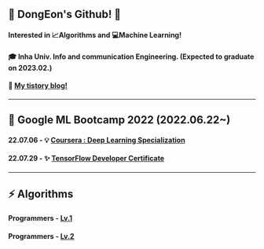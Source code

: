 ## :ghost: DongEon's Github! :ghost:

#### Interested in :chart_with_upwards_trend:Algorithms and :computer:Machine Learning!  

#### :mortar_board: Inha Univ. Info and communication Engineering. (Expected to graduate on 2023.02.)

#### :memo: [My tistory blog!](https://coding-archive31.tistory.com/)

***

## 🌱 Google ML Bootcamp 2022 (2022.06.22~)

#### 22.07.06 - :bulb: [Coursera : Deep Learning Specialization](https://www.credly.com/badges/36ec8c8f-2e43-4f78-b362-cafbaf2728ba)

#### 22.07.29 - :sparkles: [TensorFlow Developer Certificate](https://www.credential.net/836293ac-b2a8-48b4-a473-ba0ce51785ba) 

***

## ⚡ Algorithms

#### Programmers - [Lv.1](https://github.com/DongEon31/CodingTest_with_Python/tree/main/LEVEL1)

#### Programmers - [Lv.2](https://github.com/DongEon31/CodingTest_with_Python/tree/main/LEVEL2)

